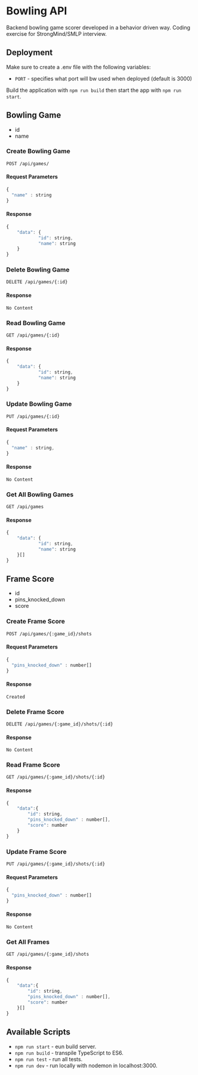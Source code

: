 # Bowling API

Backend bowling game scorer developed in a behavior driven way. Coding exercise for StrongMind/SMLP interview.

## Deployment

Make sure to create a .env file with the following variables:

- `PORT` - specifies what port will bw used when deployed (default is 3000)

Build the application with `npm run build` then start the app with `npm run start`.

## Bowling Game

- id
- name

### Create Bowling Game

`POST /api/games/`

#### Request Parameters

```javascript
{
  "name" : string
}
```

#### Response

```javascript
{
	"data": {
			"id": string,
			"name": string
	}
}
```

### Delete Bowling Game

`DELETE /api/games/{:id}`

#### Response

`No Content`

### Read Bowling Game

`GET /api/games/{:id}`

#### Response

```javascript
{
	"data": {
			"id": string,
			"name": string
	}
}
```

### Update Bowling Game

`PUT /api/games/{:id}`

#### Request Parameters

```javascript
{
  "name" : string,
}
```

#### Response

`No Content`

### Get All Bowling Games

`GET /api/games`

#### Response

```javascript
{
	"data": {
			"id": string,
			"name": string
	}[]
}
```

## Frame Score

- id
- pins_knocked_down
- score

### Create Frame Score

`POST /api/games/{:game_id}/shots`

#### Request Parameters

```javascript
{
  "pins_knocked_down" : number[]
}
```

#### Response

`Created`

### Delete Frame Score

`DELETE /api/games/{:game_id}/shots/{:id}`

#### Response

`No Content`

### Read Frame Score

`GET /api/games/{:game_id}/shots/{:id}`

#### Response

```javascript
{
	"data":{
		"id": string,
		"pins_knocked_down" : number[],
		"score": number
	}
}
```

### Update Frame Score

`PUT /api/games/{:game_id}/shots/{:id}`

#### Request Parameters

```javascript
{
  "pins_knocked_down" : number[]
}
```

#### Response

`No Content`

### Get All Frames

`GET /api/games/{:game_id}/shots`

#### Response

```javascript
{
	"data":{
		"id": string,
		"pins_knocked_down" : number[],
		"score": number
	}[]
}
```

## Available Scripts

- `npm run start` - eun build server.
- `npm run build` - transpile TypeScript to ES6.
- `npm run test` - run all tests.
- `npm run dev` - run locally with nodemon in localhost:3000.
